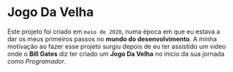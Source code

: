 # Jogo Da Velha


Este projeto foi criado em `maio de 2020`, numa época em que eu estava a dar os meus primeiros passos no **mundo do desenvolvimento**. A minha motivação ao fazer esse projeto surgiu depois de eu ter assistido um video onde o **Bill Gates** diz ter criado um **Jogo Da Velha** no inicio da sua jornada como _Programador_.

